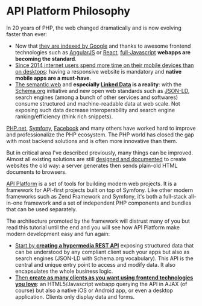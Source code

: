 # API Platform Philosophy

In 20 years of PHP, the web changed dramatically and is now evolving faster than ever:

* Now that [they are indexed by Google](http://searchengineland.com/tested-googlebot-crawls-javascript-heres-learned-220157)
  and thanks to awesome frontend technologies such as [AngularJS](http://angularjs.org/) or [React](https://facebook.github.io/react/),
  [full-Javascript](https://en.wikipedia.org/wiki/Single-page_application) **webapps are becoming the standard**.
* [Since 2014 internet users spend more time on their mobile devices than on desktops](http://techcrunch.com/2014/08/21/majority-of-digital-media-consumption-now-takes-place-in-mobile-apps/): having a responsive website is mandatory and **native mobile apps are a must-have**.
* [The semantic web](https://en.wikipedia.org/wiki/Semantic_Web) and **especially [Linked Data](http://en.wikipedia.org/wiki/Linked_data)
  is a reality**: with the [Schema.org](http://schema.org/) initiative and new open web standards such as [JSON-LD](http://json-ld.org/),
  search engines (among a bunch of other services and softwares) consume structured and machine-readable data at web scale.
  Not exposing such data decrease interoperability and search engine ranking/efficiency (think rich snippets).

[PHP.net](http://php.net), [Symfony](https://symfony.com), [Facebook](http://hhvm.com/) and many others have worked hard
to improve and professionalize the PHP ecosystem. The PHP world has closed the gap with most backend solutions and is often
more innovative than them.

But in critical area I've described previously, many things can be improved. Almost all existing solutions are still [designed
and documented](https://symfony.com/doc/current/book/page_creation.html) to create websites the old way: a server generates
then sends plain-old HTML documents to browsers.

[API Platform](https://api-platform.com) is a set of tools for building modern web projects. It is a framework
for API-first projects built on top of Symfony. Like other modern frameworks such as Zend Framework and Symfony, it's both
a full-stack all-in-one framework and a set of independent PHP components and bundles that can be used separately.

The architecture promoted by the framework will distrust many of you but read this tutorial until the end and you will
see how API Platform make modern development easy and fun again:

* [Start by **creating a hypermedia REST API**](api.md) exposing structured data that can
  be understood by any compliant client such your apps but also as search engines (JSON-LD with Schema.org vocabulary).
  This API is the central and unique entry point to access and modify data. It also encapsulates the whole business logic.
* [Then **create as many clients as you want using frontend technologies you love**](angularjs.md): an HTML5/Javascript
  webapp querying the API in AJAX (of course) but also a native iOS or Android app, or even a desktop application. Clients
  only display data and forms.
